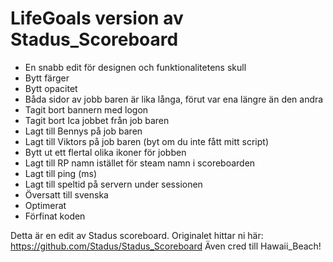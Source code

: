 # LifeGoals version av Stadus_Scoreboard

* En snabb edit för designen och funktionalitetens skull
* Bytt färger
* Bytt opacitet
* Båda sidor av jobb baren är lika långa, förut var ena längre än den andra
* Tagit bort bannern med logon
* Tagit bort Ica jobbet från job baren
* Lagt till Bennys på job baren
* Lagt till Viktors på job baren (byt om du inte fått mitt script)
* Bytt ut ett flertal olika ikoner för jobben
* Lagt till RP namn istället för steam namn i scoreboarden
* Lagt till ping (ms)
* Lagt till speltid på servern under sessionen
* Översatt till svenska
* Optimerat
* Förfinat koden

Detta är en edit av Stadus scoreboard. 
Originalet hittar ni här: https://github.com/Stadus/Stadus_Scoreboard
Även cred till Hawaii_Beach!
